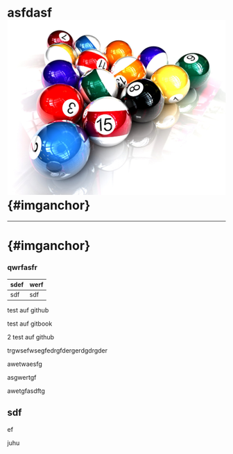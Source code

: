 # asfdasf![](/assets/72244-dikemoon.jpg) {#imganchor}

---

#  {#imganchor}

### qwrfasfr

| sdef | werf |
| :--- | :--- |
| sdf | sdf |

test auf github

test auf gitbook

2 test auf github

trgwsefwsegfedrgfdergerdgdrgder

awetwaesfg

asgwertgf

awetgfasdftg


## sdf
ef

juhu
